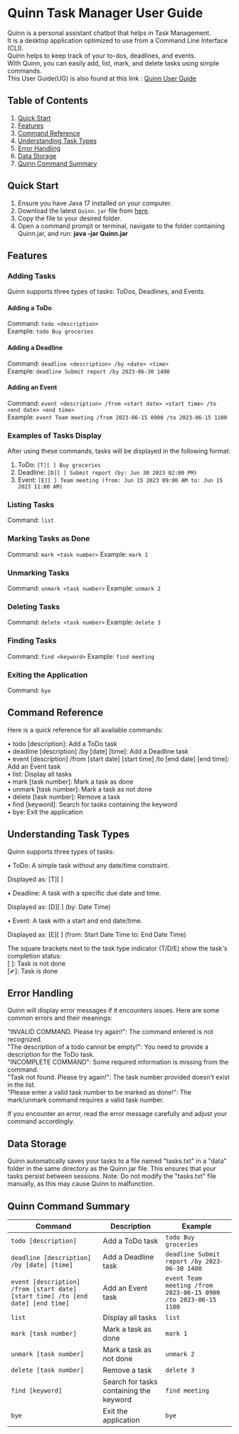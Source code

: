 # Quinn Task Manager User Guide

Quinn is a personal assistant chatbot that helps in Task Management. <br>
It is a desktop application optimized to use from a Command Line Interface (CLI). <br>
Quinn helps to keep track of your to-dos, deadlines, and events. <br>
With Quinn, you can easily add, list, mark, and delete tasks using simple commands. <br>
This User Guide(UG) is also found at this link : [Quinn User Guide](https://kaboomzxc.github.io/ip/)

## Table of Contents
1. [Quick Start](#quick-start)
2. [Features](#features)
3. [Command Reference](#command-reference)
4. [Understanding Task Types](#understanding-task-types)
5. [Error Handling](#error-handling)
6. [Data Storage](#data-storage)
7. [Quinn Command Summary](#quinn-command-summary)

## Quick Start

1. Ensure you have Java 17 installed on your computer.
2. Download the latest `Quinn.jar` file from [here](https://github.com/kaboomzxc/ip/releases).
3. Copy the file to your desired folder.
4. Open a command prompt or terminal, navigate to the folder containing Quinn.jar, and run: **java -jar Quinn.jar**


## Features

### Adding Tasks

Quinn supports three types of tasks: ToDos, Deadlines, and Events.

#### Adding a ToDo
Command: `todo <description>` <br>
Example: `todo Buy groceries`

#### Adding a Deadline
Command: `deadline <description> /by <date> <time>` <br>
Example: `deadline Submit report /by 2023-06-30 1400`

#### Adding an Event
Command: `event <description> /from <start date> <start time> /to <end date> <end time>` <br>
Example: `event Team meeting /from 2023-06-15 0900 /to 2023-06-15 1100`

### Examples of Tasks Display

After using these commands, tasks will be displayed in the following format:

1. ToDo: `[T][ ] Buy groceries`
2. Deadline: `[D][ ] Submit report (by: Jun 30 2023 02:00 PM)`
3. Event: `[E][ ] Team meeting (from: Jun 15 2023 09:00 AM to: Jun 15 2023 11:00 AM)`

### Listing Tasks
Command: `list`

### Marking Tasks as Done
Command: `mark <task number>`
Example: `mark 1`

### Unmarking Tasks
Command: `unmark <task number>`
Example: `unmark 2`

### Deleting Tasks
Command: `delete <task number>`
Example: `delete 3`

### Finding Tasks
Command: `find <keyword>`
Example: `find meeting`

### Exiting the Application
Command: `bye`


## Command Reference
Here is a quick reference for all available commands:

• todo [description]: Add a ToDo task <br>
• deadline [description] /by [date] [time]: Add a Deadline task <br>
• event [description] /from [start date] [start time] /to [end date] [end time]: Add an Event task <br>
• list: Display all tasks <br>
• mark [task number]: Mark a task as done <br>
• unmark [task number]: Mark a task as not done <br>
• delete [task number]: Remove a task <br>
• find [keyword]: Search for tasks containing the keyword <br>
• bye: Exit the application

## Understanding Task Types
Quinn supports three types of tasks:

• ToDo: A simple task without any date/time constraint.

Displayed as: [T][ ] <Task Description>


• Deadline: A task with a specific due date and time.

Displayed as: [D][ ] <Task Description> (by: Date Time)


• Event: A task with a start and end date/time.

Displayed as: [E][ ] <Task Description> (from: Start Date Time to: End Date Time)

The square brackets next to the task type indicator (T/D/E) show the task's completion status: <br>
[ ]: Task is not done <br>
[✔]: Task is done

## Error Handling
   Quinn will display error messages if it encounters issues. Here are some common errors and their meanings:

"INVALID COMMAND. Please try again!": The command entered is not recognized. <br>
"The description of a todo cannot be empty!": You need to provide a description for the ToDo task. <br>
"INCOMPLETE COMMAND": Some required information is missing from the command. <br>
"Task not found. Please try again!": The task number provided doesn't exist in the list. <br>
"Please enter a valid task number to be marked as done!": The mark/unmark command requires a valid task number. <br>

If you encounter an error, read the error message carefully and adjust your command accordingly.


## Data Storage
   Quinn automatically saves your tasks to a file named "tasks.txt" in a "data" folder in the same directory as the Quinn.jar file. This ensures that your tasks persist between sessions.
   Note: Do not modify the "tasks.txt" file manually, as this may cause Quinn to malfunction.




## Quinn Command Summary

| Command | Description | Example |
|---------|-------------|---------|
| `todo [description]` | Add a ToDo task | `todo Buy groceries` |
| `deadline [description] /by [date] [time]` | Add a Deadline task | `deadline Submit report /by 2023-06-30 1400` |
| `event [description] /from [start date] [start time] /to [end date] [end time]` | Add an Event task | `event Team meeting /from 2023-06-15 0900 /to 2023-06-15 1100` |
| `list` | Display all tasks | `list` |
| `mark [task number]` | Mark a task as done | `mark 1` |
| `unmark [task number]` | Mark a task as not done | `unmark 2` |
| `delete [task number]` | Remove a task | `delete 3` |
| `find [keyword]` | Search for tasks containing the keyword | `find meeting` |
| `bye` | Exit the application | `bye` |





